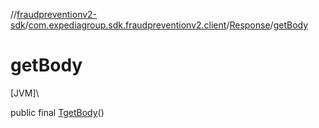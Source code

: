//[fraudpreventionv2-sdk](../../../index.md)/[com.expediagroup.sdk.fraudpreventionv2.client](../index.md)/[Response](index.md)/[getBody](get-body.md)

# getBody

[JVM]\

public final [T](index.md)[getBody](get-body.md)()
